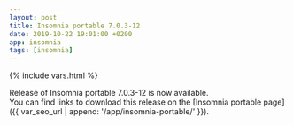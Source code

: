 ```yaml
---
layout: post
title: Insomnia portable 7.0.3-12
date: 2019-10-22 19:01:00 +0200
app: insomnia
tags: [insomnia]
---
```

{% include vars.html %}

Release of Insomnia portable 7.0.3-12 is now available.<br />
You can find links to download this release on the [Insomnia portable page]({{ var_seo_url | append: '/app/insomnia-portable/' }}).